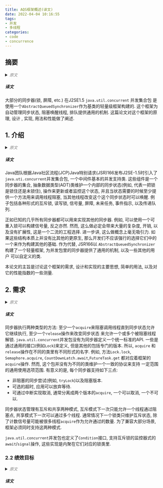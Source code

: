 ```yaml
---
title: AQS框架概述(译文)
date: 2022-04-04 10:16:55
tags:
- 并发
- 多线程
categories:
- code
- concurrence
---
```


## 摘要

<details>
<summary><font size="2" color="grey"><i>原文</i></font></summary>
<pre>
Most synchronizers (locks, barriers, etc.) in the J2SE1.5 java.util.concurrent package 
are constructed using a small framework based on class AbstractQueuedSynchro- nizer.
This framework provides common mechanics for atomically managing synchronization state,
blocking and unblocking threads, and queuing. The paper describes the rationale, design, 
implementation, usage, and performance of this framework
</pre>
</details>

##### 译文

大部分的同步器(锁, 屏障, etc.) 在J2SE1.5 `java.util.concurrent` 并发集合包
是使用一个`AbstractQueuedSynchronizer`作为基类的轻量级框架构建的. 这个框架为
自动管理同步状态, 阻塞唤醒线程, 排队提供通用的机制. 这篇论文对这个框架的原理, 设计
, 实现, 用法和性能做了阐述.


## 1. 介绍

<details>
<summary><font size="2" color="grey"><i>原文</i></font></summary>
<pre>
<h2>1. INTRODUCTION</h2>
Javatm release J2SE-1.5 introduces package java.util.concurrent, a collection of medium-level
concurrency support classes created via Java Community Process (JCP) Java Specification Request (JSR) 166.
Among these components are a set of synchronizers – abstract data type (ADT) classes that maintain an 
internal synchronization state (for example, representing whether a lock is locked or unlocked), 
operations to update and inspect that state, and at least one method that will cause a calling thread 
to block if the state requires it, resuming when some other thread changes the synchronization state to permit it.
Examples include various forms of mutual exclusion locks, read-write locks, semaphores, barriers, futures,
event indicators, and handoff queues.

As is well-known (see e.g., [2]) nearly any synchronizer can be used to implement nearly any other. 
For example, it is possible to build semaphores from reentrant locks, and vice versa. However, 
doing so often entails enough complexity, overhead, and inflexibility to be at best a second-rate engineering option.
Further, it is conceptually unattractive. If none of these constructs are intrinsically more primitive than the others,
developers should not be compelled to arbitrarily choose one of them as a basis for building others. Instead, 
JSR166 establishes a small framework centered on class AbstractQueuedSynchro- nizer, that provides common
mechanics that are used by most of the provided synchronizers in the package,
as well as other classes that users may define themselves.

The remainder of this paper discusses the requirements for this framework, the main ideas behind
its design and implementation, sample usages, and some measurements showing its performance characteristics.
</pre>
</details>

##### 译文

Java团队根据Java社区流程(JCP)Java特别请求(JSR)166发布J2SE-1.5时引入了`java.uti.concurrent`并发集合包, 
一个中间件基本的并发支持类. 这些组件是一个同步器的集合, 抽象数据类型(ADT)类维护一个内部的同步状态(例如, 代表一把锁是锁住还是未锁住),
操作来更新或者监控这个状态, 并且当状态需要的时候至少提供一个方法用来调用线程阻塞, 当其他线程改变这个这个同步状态时可以唤醒.
例子包括各种形式的互斥锁, 读写锁, 信号量, 屏障, 未来任务, 事件指示, 以及传递队列.

正如已知的几乎所有同步器都可以用来实现其他的同步器. 例如, 可以使用一个可重入锁可以构建信号量, 反之亦然.
然而, 这么做必定会带来大量的复杂度, 开销, 以及没有扩展性, 这是一个二流的工程选择.
进一步讲, 这么做概念上毫无吸引力. 如果这些结构本质上并没有比其他的更原生, 那么开发们不应该强行的选择它们中的一个来作为构建其他的基础.
作为代替, JSR166以 `AbstractQueuedSynchronizer` 构建了一个轻量框架, 为并发包里的同步器提供了通用的机制, 以及一些其他的用户
可以自定义的类.

本论文的主旨是讨论这个框架的需求, 设计和实现的主要思想, 简单的用法, 以及对它的性能指数的一些测量.


## 2. 需求

<details>
<summary><font size="2" color="grey"><i>原文</i></font></summary>
<pre>
<h2>2. REQUIREMENTS</h2>
<h3>2.1 Functionality</h3>
Synchronizers possess two kinds of methods [7]: at least one acquire operation that blocks
the calling thread unless/until the synchronization state allows it to proceed, 
and at least one release operation that changes synchronization state in a way 
that may allow one or more blocked threads to unblock.
The java.util.concurrent package does not define a single unified API for synchronizers.
Some are defined via common interfaces (e.g., Lock), but others contain only specialized versions. 
So, acquire and release operations take a range of names and forms across different classes. 
For example, methods Lock.lock, Semaphore.acquire, CountDownLatch.await, and FutureTask.get 
all map to acquire operations in the framework. However, the package does maintain consistent 
conventions across classes to support a range of common usage options. When meaningful, 
each synchronizer supports:

• Nonblocking synchronization attempts (for example, tryLock) as well as blocking versions.
• Optional timeouts, so applications can give up waiting.
• Cancellability via interruption, usually separated into one version of acquire 
that is cancellable, and one that isn't.

Synchronizers may vary according to whether they manage only exclusive states – those 
in which only one thread at a time may continue past a possible blocking point – versus 
possible shared states in which multiple threads can at least sometimes proceed. 
Regular lock classes of course maintain only exclusive state, but counting semaphores, 
for example, may be acquired by as many threads as the count permits. 
To be widely useful, the framework must support both modes of operation.
The java.util.concurrent package also defines interface Condition, supporting monitor-style 
await/signal operations that may be associated with exclusive Lock classes, 
and whose implementations are intrinsically intertwined with their associated Lock classes.
</pre>
</details>

##### 译文
同步器执行两种类型的方法: 至少一个`acquire`来阻塞调用线程直到同步状态允许它继续执行, 至少一个`release`操作来改变同步状态
来允许一个或多个被阻塞线程解锁.
`java.util.concurrent`并发包没有为同步器定义一个统一标准的API. 一些是通过通用的接口(例如`Lock`)来定义, 但是其他的包括专门的版本.
所以, `acquire` 和 `release`操作在不同的类里有不同形式的名字. 例如, 方法`Lock.lock`, `Semaphore.acquire`, 
`CountDownLatch.await`,`FutureTask.get` 都对应着框架的`acquire`操作. 然而, 这个包并没有为不同的类维护一个一致的协议来支持
一定范围的通用使用选项范围. 有意义的是, 每个同步器支持如下三点:
- 非阻塞的同步尝试(例如, `tryLock`)以及阻塞版本.
- 可选的超时, 应用可以放弃等待.
- 可通过中断实现取消, 通常分离成两个版本的`acquire`, 一个可以取消, 一个不可以.

同步器状态管理有互斥和共享两种模式, 互斥模式下一次只能允许一个线程通过阻塞点, 共享模式下一次可以通过多个线程.
通常情况下一个锁类只维护互斥状态, 除了计数信号量可能被很多线程`acquire`作为允许通过的数量.
为了兼容大部分场景, 框架必须同时支持这两种模式. 

`java.util.concurrent`并发包也定义了`Condition`接口, 支持互斥锁的监控器式的`await`/`signal`操作,
这些实现是内聚在它们对应的锁类里.

 
### 2.2 绩效目标

<details>
<summary><font size="2" color="grey"><i>原文</i></font></summary>
<pre>
<h3>2.2 Performance Goals</h3>
Java built-in locks (accessed using synchronized methods and blocks) have long been a performance concern, 
and there is a sizable literature on their construction (e.g., [1], [3]). However, the main focus of such 
work has been on minimizing space overhead (because any Java object can serve as a lock) and on minimizing 
time overhead when used in mostly-single-threaded contexts on uniprocessors. Neither of these are 
especially important concerns for synchronizers: Programmers construct synchronizers only when needed, 
so there is no need to compact space that would otherwise be wasted, and synchronizers are used almost 
exclusively in multithreaded designs (increasingly often on multiprocessors) under which at least 
occasional contention is to be expected. So the usual JVM strategy of optimizing locks primarily 
for the zero-contention case, leaving other cases to less predictable "slow paths" [12] 
is not the right tactic for typical multithreaded server applications that rely heavily on 
java.util.concurrent. 

Instead, the primary performance goal here is scalability: to predictably 
maintain efficiency even, or especially, when synchronizers are contended. Ideally, the overhead 
required to pass a synchronization point should be constant no matter how many threads are trying to 
do so. Among the main goals is to minimize the total amount of time during which some thread is permitted to 
pass a synchronization point but has not done so. However, this must be balanced against resource considerations, 
including total CPU time requirements, memory traffic, and thread scheduling overhead. For example, 
spinlocks usually provide shorter acquisition times than blocking locks, but usually waste cycles and 
generate memory contention, so are not often applicable.

These goals carry across two general styles of use. Most applications should maximize aggregate throughput, 
tolerating, at best, probabilistic guarantees about lack of starvation. However in applications such as 
resource control, it is far more important to maintain fairness of access across threads, tolerating 
poor aggregate throughput. No framework can decide between these conflicting goals on behalf of users; 
instead different fairness policies must be accommodated.

No matter how well-crafted they are internally, synchronizers will create performance bottlenecks in some 
applications. Thus, the framework must make it possible to monitor and inspect basic operations to allow users 
to discover and alleviate bottlenecks. This minimally (and most usefully) entails providing a way to determine 
how many threads are blocked.
</pre>
</details>

##### 译文